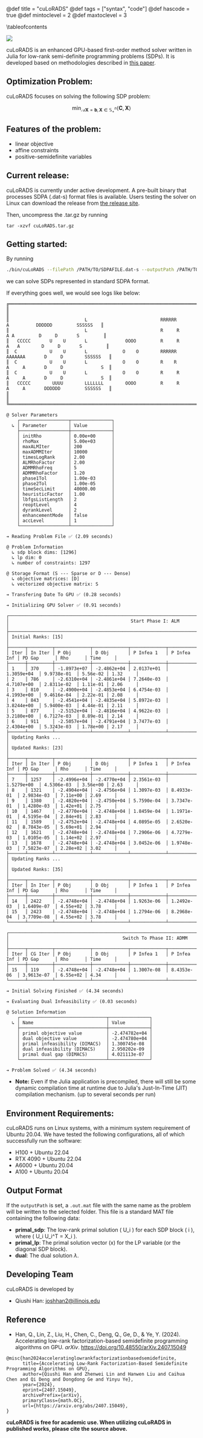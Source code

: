 @def title = "cuLoRADS"
@def tags = ["syntax", "code"]
@def hascode = true
@def mintoclevel = 2
@def maxtoclevel = 3

\tableofcontents

![](/assets/culorads_logo.png)


cuLoRADS is an enhanced GPU-based first-order method solver written in Julia for low-rank semi-definite programming problems (SDPs). It is developed based on methodologies described in [this paper](https://arxiv.org/abs/2407.15049).

## Optimization Problem:

cuLoRADS focuses on solving the following SDP problem:

$$
\min_{\mathcal{A} \mathbf{X} = \mathbf{b}, \mathbf{X}\in \mathbb{S}_+^n} \left\langle \mathbf{C}, \mathbf{X} \right\rangle
$$

## Features of the problem:

- linear objective
- affine constraints
- positive-semidefinite variables

## Current release:

cuLoRADS is currently under active development. A pre-built binary that processes SDPA (.dat-s) format files is available. Users testing the solver on Linux can download the release from [the release site](https://github.com/COPT-Public/cuLoRADS/releases).

Then, uncompress the .tar.gz by running

```
tar -xzvf cuLoRADS.tar.gz
```

## Getting started:

By running

```sh
./bin/cuLoRADS --filePath /PATH/TO/SDPAFILE.dat-s --outputPath /PATH/TO/OUTPUT/FOLDER
```

we can solve SDPs represented in standard SDPA format.



If everything goes well, we would see logs like below:

```
╔════════════════════════════════════════════════════════════════════════════════════════════════════════════╗
║                                                                                                            ║
║                            L                           RRRRRR           A          DDDDDD         SSSSSS   ║
║                            L                           R     R         A A         D     D       S         ║
║   CCCCC       U    U       L              OOOO         R     R        A   A        D     D       S         ║
║  C            U    U       L             O    O        RRRRRR        AAAAAAA       D     D        SSSSSS   ║
║  C            U    U       L             O    O        R    R        A     A       D     D              S  ║
║  C            U    U       L             O    O        R     R       A     A       D     D              S  ║
║   CCCCC        UUUU        LLLLLLL        OOOO         R     R       A     A       DDDDDD         SSSSSS   ║
║                                                                                                            ║
╚════════════════════════════════════════════════════════════════════════════════════════════════════════════╝

@ Solver Parameters
    ┌──────────────────┬───────────────┐
  ↳ │ Parameter        │ Value         │
    ├──────────────────┼───────────────┤
    │ initRho          │ 0.00e+00      │
    │ rhoMax           │ 5.00e+03      │
    │ maxALMIter       │ 200           │
    │ maxADMMIter      │ 10000         │
    │ timesLogRank     │ 2.00          │
    │ ALMRhoFactor     │ 2.00          │
    │ ADMMRhoFreq      │ 5             │
    │ ADMMRhoFactor    │ 1.20          │
    │ phase1Tol        │ 1.00e-03      │
    │ phase2Tol        │ 1.00e-05      │
    │ timeSecLimit     │ 40000.00      │
    │ heuristicFactor  │ 1.00          │
    │ lbfgsListLength  │ 2             │
    │ reoptLevel       │ 4             │
    │ dyrankLevel      │ 2             │
    │ enhancementMode  │ false         │
    │ accLevel         │ 1             │
    └──────────────────┴───────────────┘

➔ Reading Problem File ✅ (2.09 seconds) 

@ Problem Information
  ↳ sdp block dims: [1296]
  ↳ lp dim: 0
  ↳ number of constraints: 1297

@ Storage Format (S --- Sparse or D --- Dense)
  ↳ objective matrices: [D]
  ↳ vectorized objective matrix: S

➔ Transfering Date To GPU ✅ (0.28 seconds) 

➔ Initializing GPU Solver ✅ (0.91 seconds) 

┌────────────────────────────────────────────────────────────────────────────────────────────────────────────┐
│                                             Start Phase I: ALM                                             │
├────────────────────────────────────────────────────────────────────────────────────────────────────────────┤
│ Initial Ranks: [15]                                                                                        │
├──────┬─────────┬─────────────┬─────────────┬─────────────┬─────────────┬─────────────┬──────────┬──────────┤
│ Iter │ In Iter │ P Obj       │ D Obj       │ P Infea 1   │ P Infea Inf │ PD Gap      │ Rho      │ Time     │
├──────┼─────────┼─────────────┼─────────────┼─────────────┼─────────────┼─────────────┼──────────┼──────────┤
│ 1    │ 370     │ -1.8973e+07 │ -2.4862e+04 │ 2.0137e+01  │ 1.3059e+04  │ 9.9738e-01  │ 5.56e-02 │ 1.32     │
│ 2    │ 786     │ -2.6310e+04 │ -2.4861e+04 │ 7.2640e-03  │ 4.7107e+00  │ 2.8311e-02  │ 1.11e-01 │ 2.06     │
│ 3    │ 810     │ -2.4900e+04 │ -2.4853e+04 │ 6.4754e-03  │ 4.1993e+00  │ 9.4616e-04  │ 2.22e-01 │ 2.08     │
│ 4    │ 843     │ -2.4541e+04 │ -2.4835e+04 │ 5.8972e-03  │ 3.8244e+00  │ 5.9400e-03  │ 4.44e-01 │ 2.11     │
│ 5    │ 877     │ -2.5152e+04 │ -2.4816e+04 │ 4.9622e-03  │ 3.2180e+00  │ 6.7127e-03  │ 8.89e-01 │ 2.14     │
│ 6    │ 911     │ -2.5057e+04 │ -2.4791e+04 │ 3.7477e-03  │ 2.4304e+00  │ 5.3243e-03  │ 1.78e+00 │ 2.17     │
├──────┴─────────┴─────────────┴─────────────┴─────────────┴─────────────┴─────────────┴──────────┴──────────┤
│ Updating Ranks ...                                                                                         │
│ Updated Ranks: [23]                                                                                        │
├──────┬─────────┬─────────────┬─────────────┬─────────────┬─────────────┬─────────────┬──────────┬──────────┤
│ Iter │ In Iter │ P Obj       │ D Obj       │ P Infea 1   │ P Infea Inf │ PD Gap      │ Rho      │ Time     │
├──────┼─────────┼─────────────┼─────────────┼─────────────┼─────────────┼─────────────┼──────────┼──────────┤
│ 7    │ 1257    │ -2.4996e+04 │ -2.4770e+04 │ 2.3561e-03  │ 1.5279e+00  │ 4.5306e-03  │ 3.56e+00 │ 2.63     │
│ 8    │ 1321    │ -2.4904e+04 │ -2.4756e+04 │ 1.3097e-03  │ 8.4933e-01  │ 2.9834e-03  │ 7.11e+00 │ 2.69     │
│ 9    │ 1380    │ -2.4820e+04 │ -2.4750e+04 │ 5.7590e-04  │ 3.7347e-01  │ 1.4280e-03  │ 1.42e+01 │ 2.75     │
│ 10   │ 1467    │ -2.4770e+04 │ -2.4748e+04 │ 1.8459e-04  │ 1.1971e-01  │ 4.5195e-04  │ 2.84e+01 │ 2.83     │
│ 11   │ 1589    │ -2.4752e+04 │ -2.4748e+04 │ 4.0895e-05  │ 2.6520e-02  │ 8.7843e-05  │ 5.69e+01 │ 2.94     │
│ 12   │ 1621    │ -2.4748e+04 │ -2.4748e+04 │ 7.2906e-06  │ 4.7279e-03  │ 1.0105e-05  │ 1.14e+02 │ 2.97     │
│ 13   │ 1678    │ -2.4748e+04 │ -2.4748e+04 │ 3.0452e-06  │ 1.9748e-03  │ 7.5823e-07  │ 2.28e+02 │ 3.02     │
├──────┴─────────┴─────────────┴─────────────┴─────────────┴─────────────┴─────────────┴──────────┴──────────┤
│ Updating Ranks ...                                                                                         │
│ Updated Ranks: [35]                                                                                        │
├──────┬─────────┬─────────────┬─────────────┬─────────────┬─────────────┬─────────────┬──────────┬──────────┤
│ Iter │ In Iter │ P Obj       │ D Obj       │ P Infea 1   │ P Infea Inf │ PD Gap      │ Rho      │ Time     │
├──────┼─────────┼─────────────┼─────────────┼─────────────┼─────────────┼─────────────┼──────────┼──────────┤
│ 14   │ 2422    │ -2.4748e+04 │ -2.4748e+04 │ 1.9263e-06  │ 1.2492e-03  │ 1.6409e-07  │ 4.55e+02 │ 3.78     │
│ 15   │ 2423    │ -2.4748e+04 │ -2.4748e+04 │ 1.2794e-06  │ 8.2968e-04  │ 3.7709e-08  │ 4.55e+02 │ 3.78     │
└──────┴─────────┴─────────────┴─────────────┴─────────────┴─────────────┴─────────────┴──────────┴──────────┘

┌────────────────────────────────────────────────────────────────────────────────────────────────────────────┐
│                                          Switch To Phase II: ADMM                                          │
├──────┬─────────┬─────────────┬─────────────┬─────────────┬─────────────┬─────────────┬──────────┬──────────┤
│ Iter │ CG Iter │ P Obj       │ D Obj       │ P Infea 1   │ P Infea Inf │ PD Gap      │ Rho      │ Time     │
├──────┼─────────┼─────────────┼─────────────┼─────────────┼─────────────┼─────────────┼──────────┼──────────┤
│ 15   │ 119     │ -2.4748e+04 │ -2.4748e+04 │ 1.3007e-08  │ 8.4353e-06  │ 3.9613e-07  │ 6.55e+02 │ 4.34     │
└──────┴─────────┴─────────────┴─────────────┴─────────────┴─────────────┴─────────────┴──────────┴──────────┘

➔ Initial Solving Finished ✅ (4.34 seconds)

➔ Evaluating Dual Infeasibility ✅ (0.03 seconds) 

@ Solution Information
    ┌────────────────────────────────┬───────────────┐
  ↳ │ Name                           │ Value         │
    ├────────────────────────────────┼───────────────┤
    │ primal objective value         │ -2.474782e+04 │
    │ dual objective value           │ -2.474780e+04 │
    │ primal infeasibility (DIMACS)  │ 1.300745e-08  │
    │ dual infeasibility (DIMACS)    │ 2.950202e-09  │
    │ primal dual gap (DIMACS)       │ 4.021113e-07  │
    └────────────────────────────────┴───────────────┘

➔ Problem Solved ✅ (4.34 seconds)
```

* **Note:** Even if the Julia application is precompiled, there will still be some dynamic compilation time at runtime due to Julia's Just-In-Time (JIT) compilation mechanism. (up to several seconds per run)

## Environment Requirements:

cuLoRADS runs on Linux systems, with a minimum system requirement of Ubuntu 20.04. We have tested the following configurations, all of which successfully run the software:

* H100 + Ubuntu 22.04
* RTX 4090 + Ubuntu 22.04
* A6000 + Ubuntu 20.04
* A100 + Ubuntu 20.04


## Output Format

If the `outputPath` is set, a `.out.mat` file with the same name as the problem will be written to the selected folder. This file is a standard MAT file containing the following data:

- **primal_sdp**: The low-rank primal solution \( U_i \) for each SDP block \( i \), where \( U_i U_i^T = X_i \).
- **primal_lp**: The primal solution vector \(x\) for the LP variable (or the diagonal SDP block).
- **dual**: The dual solution $\lambda$.



## Developing Team

cuLoRADS is developed by 

- Qiushi Han: joshhan2@illinois.edu

## Reference

- Han, Q., Lin, Z., Liu, H., Chen, C., Deng, Q., Ge, D., & Ye, Y. (2024). Accelerating low-rank factorization-based semidefinite programming algorithms on GPU. *arXiv*. https://doi.org/10.48550/arXiv.2407.15049

```
@misc{han2024acceleratinglowrankfactorizationbasedsemidefinite,
      title={Accelerating Low-Rank Factorization-Based Semidefinite Programming Algorithms on GPU}, 
      author={Qiushi Han and Zhenwei Lin and Hanwen Liu and Caihua Chen and Qi Deng and Dongdong Ge and Yinyu Ye},
      year={2024},
      eprint={2407.15049},
      archivePrefix={arXiv},
      primaryClass={math.OC},
      url={https://arxiv.org/abs/2407.15049}, 
}
```

**cuLoRADS is free for academic use. When utilizing cuLoRADS in published works, please cite the source above.**